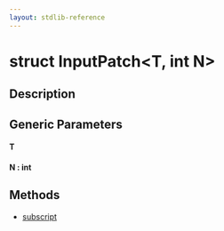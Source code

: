 ```yaml
---
layout: stdlib-reference
---
```


# struct InputPatch\<T, int N\>

## Description



## Generic Parameters

####  <a id="typeparam-T"></a>T
####  <a id="decl-N"></a>N  : int

## Methods

* [subscript](subscript)


<!-- RTD-TOC-START
```{toctree}
:titlesonly:
:hidden:

subscript <subscript>
```
RTD-TOC-END -->
